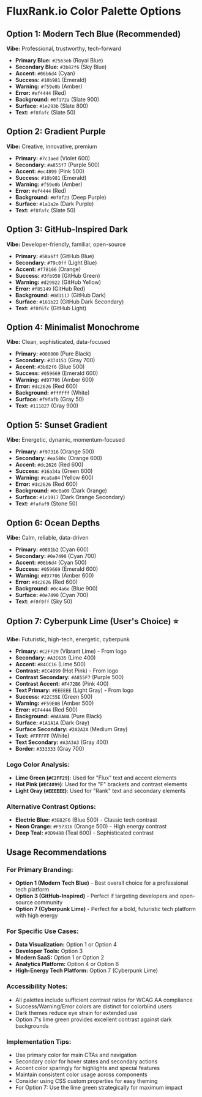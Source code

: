 # FluxRank.io Color Palette Options

## Option 1: Modern Tech Blue (Recommended)
**Vibe:** Professional, trustworthy, tech-forward
- **Primary Blue:** `#2563eb` (Royal Blue)
- **Secondary Blue:** `#3b82f6` (Sky Blue)
- **Accent:** `#06b6d4` (Cyan)
- **Success:** `#10b981` (Emerald)
- **Warning:** `#f59e0b` (Amber)
- **Error:** `#ef4444` (Red)
- **Background:** `#0f172a` (Slate 900)
- **Surface:** `#1e293b` (Slate 800)
- **Text:** `#f8fafc` (Slate 50)

## Option 2: Gradient Purple
**Vibe:** Creative, innovative, premium
- **Primary:** `#7c3aed` (Violet 600)
- **Secondary:** `#a855f7` (Purple 500)
- **Accent:** `#ec4899` (Pink 500)
- **Success:** `#10b981` (Emerald)
- **Warning:** `#f59e0b` (Amber)
- **Error:** `#ef4444` (Red)
- **Background:** `#0f0f23` (Deep Purple)
- **Surface:** `#1a1a2e` (Dark Purple)
- **Text:** `#f8fafc` (Slate 50)

## Option 3: GitHub-Inspired Dark
**Vibe:** Developer-friendly, familiar, open-source
- **Primary:** `#58a6ff` (GitHub Blue)
- **Secondary:** `#79c0ff` (Light Blue)
- **Accent:** `#f78166` (Orange)
- **Success:** `#3fb950` (GitHub Green)
- **Warning:** `#d29922` (GitHub Yellow)
- **Error:** `#f85149` (GitHub Red)
- **Background:** `#0d1117` (GitHub Dark)
- **Surface:** `#161b22` (GitHub Dark Secondary)
- **Text:** `#f0f6fc` (GitHub Light)

## Option 4: Minimalist Monochrome
**Vibe:** Clean, sophisticated, data-focused
- **Primary:** `#000000` (Pure Black)
- **Secondary:** `#374151` (Gray 700)
- **Accent:** `#3b82f6` (Blue 500)
- **Success:** `#059669` (Emerald 600)
- **Warning:** `#d97706` (Amber 600)
- **Error:** `#dc2626` (Red 600)
- **Background:** `#ffffff` (White)
- **Surface:** `#f9fafb` (Gray 50)
- **Text:** `#111827` (Gray 900)

## Option 5: Sunset Gradient
**Vibe:** Energetic, dynamic, momentum-focused
- **Primary:** `#f97316` (Orange 500)
- **Secondary:** `#ea580c` (Orange 600)
- **Accent:** `#dc2626` (Red 600)
- **Success:** `#16a34a` (Green 600)
- **Warning:** `#ca8a04` (Yellow 600)
- **Error:** `#dc2626` (Red 600)
- **Background:** `#0c0a09` (Dark Orange)
- **Surface:** `#1c1917` (Dark Orange Secondary)
- **Text:** `#fafaf9` (Stone 50)

## Option 6: Ocean Depths
**Vibe:** Calm, reliable, data-driven
- **Primary:** `#0891b2` (Cyan 600)
- **Secondary:** `#0e7490` (Cyan 700)
- **Accent:** `#06b6d4` (Cyan 500)
- **Success:** `#059669` (Emerald 600)
- **Warning:** `#d97706` (Amber 600)
- **Error:** `#dc2626` (Red 600)
- **Background:** `#0c4a6e` (Blue 900)
- **Surface:** `#0e7490` (Cyan 700)
- **Text:** `#f0f9ff` (Sky 50)

## Option 7: Cyberpunk Lime (User's Choice) ⭐
**Vibe:** Futuristic, high-tech, energetic, cyberpunk
- **Primary:** `#C2FF29` (Vibrant Lime) - From logo
- **Secondary:** `#A3E635` (Lime 400)
- **Accent:** `#84CC16` (Lime 500)
- **Contrast:** `#EC4899` (Hot Pink) - From logo
- **Contrast Secondary:** `#A855F7` (Purple 500)
- **Contrast Accent:** `#F472B6` (Pink 400)
- **Text Primary:** `#EEEEEE` (Light Gray) - From logo
- **Success:** `#22C55E` (Green 500)
- **Warning:** `#F59E0B` (Amber 500)
- **Error:** `#EF4444` (Red 500)
- **Background:** `#0A0A0A` (Pure Black)
- **Surface:** `#1A1A1A` (Dark Gray)
- **Surface Secondary:** `#2A2A2A` (Medium Gray)
- **Text:** `#FFFFFF` (White)
- **Text Secondary:** `#A3A3A3` (Gray 400)
- **Border:** `#333333` (Gray 700)

### Logo Color Analysis:
- **Lime Green (`#C2FF29`)**: Used for "Flux" text and accent elements
- **Hot Pink (`#EC4899`)**: Used for the "F" brackets and contrast elements  
- **Light Gray (`#EEEEEE`)**: Used for "Rank" text and secondary elements

### Alternative Contrast Options:
- **Electric Blue:** `#3B82F6` (Blue 500) - Classic tech contrast
- **Neon Orange:** `#F97316` (Orange 500) - High energy contrast
- **Deep Teal:** `#0D9488` (Teal 600) - Sophisticated contrast

## Usage Recommendations

### For Primary Branding:
- **Option 1 (Modern Tech Blue)** - Best overall choice for a professional tech platform
- **Option 3 (GitHub-Inspired)** - Perfect if targeting developers and open-source community
- **Option 7 (Cyberpunk Lime)** - Perfect for a bold, futuristic tech platform with high energy

### For Specific Use Cases:
- **Data Visualization:** Option 1 or Option 4
- **Developer Tools:** Option 3
- **Modern SaaS:** Option 1 or Option 2
- **Analytics Platform:** Option 4 or Option 6
- **High-Energy Tech Platform:** Option 7 (Cyberpunk Lime)

### Accessibility Notes:
- All palettes include sufficient contrast ratios for WCAG AA compliance
- Success/Warning/Error colors are distinct for colorblind users
- Dark themes reduce eye strain for extended use
- Option 7's lime green provides excellent contrast against dark backgrounds

### Implementation Tips:
- Use primary color for main CTAs and navigation
- Secondary color for hover states and secondary actions
- Accent color sparingly for highlights and special features
- Maintain consistent color usage across components
- Consider using CSS custom properties for easy theming
- For Option 7: Use the lime green strategically for maximum impact 